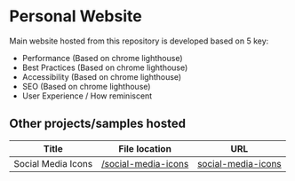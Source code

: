  # Personal Website
Main website hosted from this repository is developed based on 5 key:
* Performance (Based on chrome lighthouse)
* Best Practices (Based on chrome lighthouse)
* Accessibility (Based on chrome lighthouse)
* SEO (Based on chrome lighthouse)
* User Experience / How reminiscent

## Other projects/samples hosted
| Title | File location | URL |
| :---: | :---: | :---: |
| Social Media Icons | [/social-media-icons](github.com/MichelSzekeres/michelszekeres.github.io/tree/main/social-media-icons) | [social-media-icons](michelszekeres.github.io/social-media-icons) |

